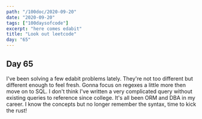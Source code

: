 ```yaml
---
path: "/100doc/2020-09-20"
date: "2020-09-20"
tags: ["100daysofcode"]
excerpt: "here comes edabit"
title: "Look out leetcode"
day: "65"
---
```


## Day 65

I've been solving a few edabit problems lately. They're not too different but different enough to feel fresh. Gonna focus on regexes a little more then move on to SQL. I don't think I've written a very complicated query without existing queries to reference since college. It's all been ORM and DBA in my career. I know the concepts but no longer remember the syntax, time to kick the rust!

